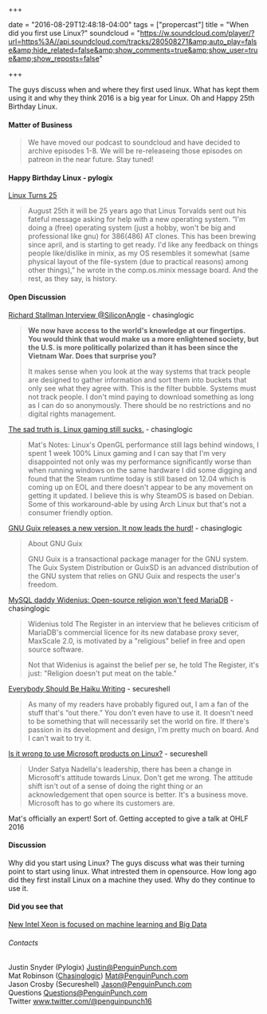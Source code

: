 +++

date = "2016-08-29T12:48:18-04:00" 
tags = ["propercast"] 
title = "When did you first use Linux?"
soundcloud = "https://w.soundcloud.com/player/?url=https%3A//api.soundcloud.com/tracks/280508271&amp;auto_play=false&amp;hide_related=false&amp;show_comments=true&amp;show_user=true&amp;show_reposts=false"

+++

The guys discuss when and where they first used linux. What has kept them using it and why they think 2016 is a big year for Linux. Oh and Happy 25th Birthday Linux. 

#### Matter of Business

> We have moved our podcast to soundcloud and have decided to archive episodes 1-8.  We will be re-releaseing those episodes on patreon in the near future. Stay tuned!

#### Happy Birthday Linux - pylogix
[Linux Turns 25](https://techcrunch.com/2016/08/22/happy-25th-birthday-linux/)

> August 25th it will be 25 years ago that Linus Torvalds sent out his fateful message asking for help with a new operating system. “I'm doing a (free) operating system (just a hobby, won't be big and professional like gnu) for 386(486) AT clones. This has been brewing since april, and is starting to get ready. I'd like any feedback on things people like/dislike in minix, as my OS resembles it somewhat (same physical layout of the file-system (due to practical reasons) among other things),” he wrote in the comp.os.minix message board. And the rest, as they say, is history. 

#### Open Discussion

[Richard Stallman Interview @SiliconAngle](http://siliconangle.com/blog/2016/04/28/gnu-founder-stallman-open-source-is-not-free-software/) - chasinglogic

> **We now have access to the world's knowledge at our fingertips. You would think that would make us a more enlightened society, but the U.S. is more politically polarized than it has been since the Vietnam War. Does that surprise you?**
> 
> It makes sense when you look at the way systems that track people are designed to gather information and sort them into buckets that only see what they agree with. This is the filter bubble. Systems must not track people. I don't mind paying to download something as long as I can do so anonymously. There should be no restrictions and no digital rights management.

[The sad truth is, Linux gaming still sucks.](http://www.phoronix.com/scan.php?page=article&item=intel-skl-win10anv&num=1) - chasinglogic

> Mat's Notes: Linux's OpenGL performance still lags behind windows, I spent 1 week 100% Linux gaming and I can say that I'm very disappointed not only was my performance significantly worse than when running windows on the same hardware I did some digging and found that the Steam runtime today is still based on 12.04 which is coming up on EOL and there doesn't appear to be any movement on getting it updated. I believe this is why SteamOS is based on Debian. Some of this workaround-able by using Arch Linux but that's not a consumer friendly option.

[GNU Guix releases a new version. It now leads the hurd!](http://savannah.gnu.org/forum/forum.php?forum_id=8635) - chasinglogic

> About GNU Guix
>
> GNU Guix is a transactional package manager for the GNU system. The Guix System Distribution or GuixSD is an advanced distribution of the GNU system that relies on GNU Guix and respects the user's freedom. 

[MySQL daddy Widenius: Open-source religion won't feed MariaDB](http://www.theregister.co.uk/2016/08/24/monty_interview/) - chasinglogic

> Widenius told The Register in an interview that he believes criticism of MariaDB's commercial licence for its new database proxy sever, MaxScale 2.0, is motivated by a "religious" belief in free and open source software.
>
> Not that Widenius is against the belief per se, he told The Register, it's just: "Religion doesn't put meat on the table."

[Everybody Should Be Haiku Writing](https://freedompenguin.com/articles/distro-review/everybody-haiku-writing/) - secureshell

>As many of my readers have probably figured out, I am a fan of the stuff that's “out there.” You don't even have to use it. It doesn't need to be something that will necessarily set the world on fire. If there's passion in its development and design, I'm pretty much on board. And I can't wait to try it.

[Is it wrong to use Microsoft products on Linux?](http://www.cio.com/article/3107109/linux/is-it-wrong-to-use-microsoft-products-on-linux.html) - secureshell

>Under Satya Nadella's leadership, there has been a change in Microsoft's attitude towards Linux. Don't get me wrong. The attitude shift isn't out of a sense of doing the right thing or an acknowledgement that open source is better. It's a business move. Microsoft has to go where its customers are.

Mat's officially an expert! Sort of. Getting accepted to give a talk at OHLF 2016

#### Discussion
Why did you start using Linux?
The guys discuss what was their turning point to start using linux. What intrested them in opensource. How long ago did they first install Linux on a machine they used. Why do they continue to use it. 

#### Did you see that
[New Intel Xeon is focused on machine learning and Big Data](http://www.forbes.com/sites/aarontilley/2016/08/17/intel-takes-aim-at-nvidia-again-with-new-ai-chip-and-baidu-partnership/#676aa9ac4f5a)

###### Contacts
Justin Snyder (Pylogix) Justin@PenguinPunch.com  
Mat Robinson ([Chasinglogic](https://twitter.com/chasinglogic)) Mat@PenguinPunch.com  
Jason Crosby (Secureshell) Jason@PenguinPunch.com  
Questions Questions@PenguinPunch.com  
Twitter www.twitter.com/@penguinpunch16  
